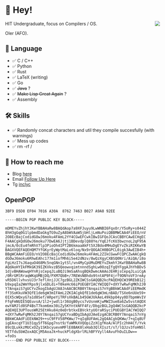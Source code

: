 # 👋 Hey!

<img align="right" src="https://github-readme-stats.vercel.app/api?username=inclyc&show_icons=true&hide_title=false" />

HIT Undergraduate, focus on Compilers / OS.

OIer (AFO).

## 💬 Language

- ✅  C / C++
- ✅  Python
- ✅  Rust
- ✅  LaTeX (writing)
- ✅  Go
- ✅  ~~Java~~ ?
- ✅  ~~Make Lisp Great Again~~ ?
- ✅  Assembly

## 🛠 Skills

- ✅  Randomly concat characters and util they compile succesfully (with warnings)
- ✅  Mess up codes
- ✅  rm -rf /

## 📮 How to reach me

- Blog [here](https://www.inclyc.cn/)
- Email [Follow Up Here](mailto:me@inclyc.cn)
- Tg [inclyc](https://t.me/inclyc)

## OpenPGP

```
3BF9 D5D8 EF04 7016 A30A  8762 7463 B027 A9A8 92EE
```

```
-----BEGIN PGP PUBLIC KEY BLOCK-----

mDMEYvZhjhYJKwYBBAHaRw8BAQdAop7a9XFJuyu9LwWNBI6FqxOr/Y5oRy+s044Z
8hH3gGq0G1lpbmdDaGkgTG9uZyA8bWVAaW5jbHljLmNuPoiQBBMWCAA4FiEEO/nV
2O8EcBajCodidGOwJ6moku4FAmL2YY4CGwEFCwkIBwIGFQoJCAsCBBYCAwECHgEC
F4AACgkQdGOwJ6moku77DwEA6Jjtj1BDevdplQ88Ye/YqEJfcKU3bwznoL2qF95A
jmcA/0cEu4fmRhV7lp3PioOh4IPT2B6kmaaAkFt5XJBdo4MHuDgEYvZkiRIKKwYB
BAGXVQEFAQEHQM7YfGKyrEyWptMaLv6loq/Nx9rQOGACH0BGPCL0igk3AwEIB4h+
BBgWCAAmFiEEO/nV2O8EcBajCodidGOwJ6moku4FAmL2ZIkCGwwFCQPCZwAACgkQ
dGOwJ6moku6RhwEAhc177m1iofMh6i5e42dNzv/8wQzXgyCXBSQ0Nri/AiQA/i8o
FgLHzI7sJ6aquO468Mc5nqGNn1ytSl/vn4MyCpUMuDMEYvZkmhYJKwYBBAHaRw8B
AQdAoHYIkFMkGK39IZKVkvzB5QeowvqimtnnndSghLw0OzqIfgQYFggAJhYhBDv5
1djvBHAWowqHYnRjsCepqJLuBQJi9mSaAhsgBQkDwmcAAAoJEHRjsCepqJLuiCgA
/0RrGMlRraqWKqUMBjDQ/PXM7QbB+/7REWsNBhdo9tntAP9F4jrf9DNYoVF3reAy
vR5D6llvhvsUJ3r7eflXnjJJC7gzBGL2ZKIWCSsGAQQB2kcPAQEHQCW39REbB12j
b9xpqIa2WmYRps9jlxGDLdi+T0keHc66iPUEGBYIACYWIQQ7+dXY7wRwFqMKh2J0
Y7AnqaiS7gUCYvZkogIbAgUJA8JnAACBCRB0Y7AnqaiS7nYgBBkWCAAdFiEEMmdK
ff3SoKkuVW3QfE1de6gW3mIFAmL2ZKIACgkQfE1de6gW3mLnBAD/TSXe6nUUe59+
OIX5cWQxyG7a1d8Sef/ARpeYiTRFsXkBALb45GWJUkAeL49kbpO4yy0D7bpmWvIV
FfqFmNUIE5QEuvsA/1l2+jwdl1r36UgB0ycs7vUsnmKjwMWZ3ue8a6Zw5vstAQDX
ewYAMJld0SP4BsT7kom6mx30iZy5KYntkNFF4Fz/DbgzBGL2gQ4WCSsGAQQB2kcP
AQEHQI3UPTousWR25EtHku84z0eDrbtkxEBVcktyUOraRSyciPUEGBYIACYWIQQ7
+dXY7wRwFqMKh2J0Y7AnqaiS7gUCYvaBDgIbAgUJAeEzgACBCRB0Y7AnqaiS7nYg
BBkWCAAdFiEEkNW29++sC9FFV58PKWw/7+qIq8UFAmL2gQ4ACgkQKWw/7+qIq8Uf
igEAxcqYT1U31qy5fT6Gpg7nst9/faWMkXVQOpiZzXCgfKoA/AlPIc2hH4Cf/Yvk
89cQLukkzMUCxOZy1SKbcyuevmMFlE8BAK8lxHab3QlXIszt/sT/lQJzv3foHNSl
YETfdu5bWZoxAQCjM5AoaJk+huckPldgXbrlRLhBFYVyll4AvuFhOuILDw==
=foOs
-----END PGP PUBLIC KEY BLOCK-----
```
